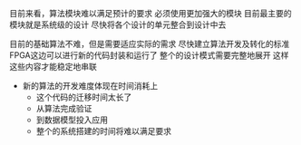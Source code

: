 目前来看，算法模块难以满足预计的要求
必须使用更加强大的模块
目前最主要的模块就是系统级的设计
尽快将各个设计的单元整合到设计中去

目前的基础算法不难，但是需要适应实际的需求
尽快建立算法开发及转化的标准
FPGA这边可以进行新的代码封装和运行了
整个的设计模式需要完整地展开
这样这些内容才能稳定地串联

* 新的算法的开发难度体现在时间消耗上
	* 这个代码的迁移时间太长了
	* 从算法完成验证
	* 到数据模型投入应用
	* 整个的系统搭建的时间将难以满足要求